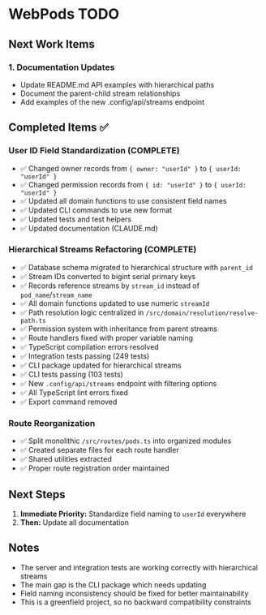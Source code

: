 # WebPods TODO

## Next Work Items

### 1. Documentation Updates

- Update README.md API examples with hierarchical paths
- Document the parent-child stream relationships
- Add examples of the new .config/api/streams endpoint

## Completed Items ✅

### User ID Field Standardization (COMPLETE)

- ✅ Changed owner records from `{ owner: "userId" }` to `{ userId: "userId" }`
- ✅ Changed permission records from `{ id: "userId" }` to `{ userId: "userId" }`
- ✅ Updated all domain functions to use consistent field names
- ✅ Updated CLI commands to use new format
- ✅ Updated tests and test helpers
- ✅ Updated documentation (CLAUDE.md)

### Hierarchical Streams Refactoring (COMPLETE)

- ✅ Database schema migrated to hierarchical structure with `parent_id`
- ✅ Stream IDs converted to bigint serial primary keys
- ✅ Records reference streams by `stream_id` instead of `pod_name`/`stream_name`
- ✅ All domain functions updated to use numeric `streamId`
- ✅ Path resolution logic centralized in `/src/domain/resolution/resolve-path.ts`
- ✅ Permission system with inheritance from parent streams
- ✅ Route handlers fixed with proper variable naming
- ✅ TypeScript compilation errors resolved
- ✅ Integration tests passing (249 tests)
- ✅ CLI package updated for hierarchical streams
- ✅ CLI tests passing (103 tests)
- ✅ New `.config/api/streams` endpoint with filtering options
- ✅ All TypeScript lint errors fixed
- ✅ Export command removed

### Route Reorganization

- ✅ Split monolithic `/src/routes/pods.ts` into organized modules
- ✅ Created separate files for each route handler
- ✅ Shared utilities extracted
- ✅ Proper route registration order maintained

## Next Steps

1. **Immediate Priority:** Standardize field naming to `userId` everywhere
2. **Then:** Update all documentation

## Notes

- The server and integration tests are working correctly with hierarchical streams
- The main gap is the CLI package which needs updating
- Field naming inconsistency should be fixed for better maintainability
- This is a greenfield project, so no backward compatibility constraints
